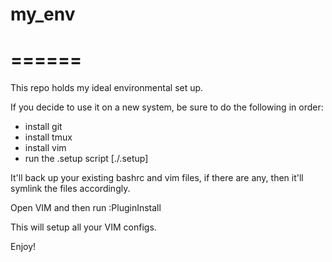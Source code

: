 # my_env
# ======

This repo holds my ideal environmental set up.

If you decide to use it on a new system, be sure to do the following in order:
 - install git
 - install tmux
 - install vim
 - run the .setup script [./.setup]

It'll back up your existing bashrc and vim files, if there are any, then it'll symlink the files accordingly.

Open VIM and then run :PluginInstall

This will setup all your VIM configs.

Enjoy!
